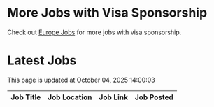 # More Jobs with Visa Sponsorship

Check out [Europe Jobs](https://github.com/sureshparimi/europejobs#latest-jobs) for more jobs with visa sponsorship.

# Latest Jobs

This page is updated at October 04, 2025 14:00:03

| Job Title | Job Location | Job Link | Job Posted |
| --- | --- | --- | --- |
